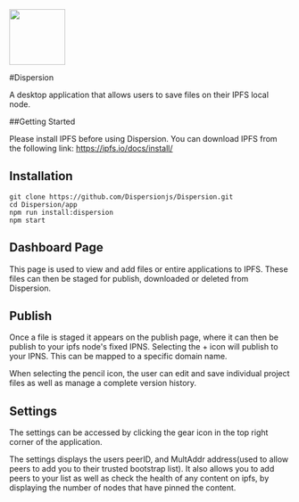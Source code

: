 <img src="https://images.prismic.io/dot-online/2db5f64f-a9d4-44b2-a614-50dc9fba5165_dispersion_min.jpg?auto=compress,format" width="100"/>


#Dispersion

A desktop application that allows users to save files on their IPFS local node. 

##Getting Started

Please install IPFS before using Dispersion. You can download IPFS from the following link: https://ipfs.io/docs/install/


Installation
------------

```
git clone https://github.com/Dispersionjs/Dispersion.git
cd Dispersion/app
npm run install:dispersion
npm start
```


## Dashboard Page

This page is used to view and add files or entire applications to IPFS.
These files can then be staged for publish, downloaded or deleted from Dispersion.

## Publish 

Once a file is staged it appears on the publish page, where it can then be publish to your ipfs node's fixed IPNS.
Selecting the  + icon will publish to your IPNS. This can be mapped to a specific domain name.

When selecting the pencil icon, the user can edit and save individual project files as well as manage a complete version history.


## Settings

The settings can be accessed by clicking the gear icon in the top right corner of the application.

The settings displays the users peerID, and MultAddr address(used to allow peers to add you to their trusted bootstrap list). It also allows you to add peers to your list as well as check the health of any content on ipfs, by displaying the number of nodes that have pinned the content.
